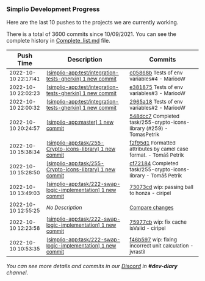 
### Simplio Development Progress

Here are the last 10 pushes to the projects we are currently working.

There is a total of 3600 commits since 10/09/2021. You can see the complete history in
 [Complete_list.md](Complete_list.md) file.

| Push Time | Description | Commits |
| --- | --- | --- |
| <sub>2022-10-10 22:17:41</sub> | <sub>[[simplio-app:test/integration\-tests\-gherkin] 1 new commit](https://github.com/SimplioOfficial/simplio-app/commit/c05868bddb7f3af08cdd7be6e56acfa3620ddcad)</sub> | <sub>[c05868b](https://github.com/SimplioOfficial/simplio-app/commit/c05868bddb7f3af08cdd7be6e56acfa3620ddcad) Tests of env variables#4 - MariooW</sub> |
| <sub>2022-10-10 22:02:23</sub> | <sub>[[simplio-app:test/integration\-tests\-gherkin] 1 new commit](https://github.com/SimplioOfficial/simplio-app/commit/e381875f7b760133d27ed317666fe9d81f8e6900)</sub> | <sub>[e381875](https://github.com/SimplioOfficial/simplio-app/commit/e381875f7b760133d27ed317666fe9d81f8e6900) Tests of env variables#3 - MariooW</sub> |
| <sub>2022-10-10 22:00:32</sub> | <sub>[[simplio-app:test/integration\-tests\-gherkin] 1 new commit](https://github.com/SimplioOfficial/simplio-app/commit/2965a184770f2379f26f182a1a95ea8271892881)</sub> | <sub>[2965a18](https://github.com/SimplioOfficial/simplio-app/commit/2965a184770f2379f26f182a1a95ea8271892881) Tests of env variables#2 - MariooW</sub> |
| <sub>2022-10-10 20:24:57</sub> | <sub>[[simplio-app:master] 1 new commit](https://github.com/SimplioOfficial/simplio-app/commit/548dcc73ff296c9d2ea0be8b32e3835dbf516528)</sub> | <sub>[548dcc7](https://github.com/SimplioOfficial/simplio-app/commit/548dcc73ff296c9d2ea0be8b32e3835dbf516528) Completed task/255-crypto-icons-library (#259) - TomasPetrik</sub> |
| <sub>2022-10-10 15:38:34</sub> | <sub>[[simplio-app:task/255\-Crypto\-icons\-library] 1 new commit](https://github.com/SimplioOfficial/simplio-app/commit/f2f95d1cd8dfb15b5f2d5a3d7fcb4568d63ece99)</sub> | <sub>[f2f95d1](https://github.com/SimplioOfficial/simplio-app/commit/f2f95d1cd8dfb15b5f2d5a3d7fcb4568d63ece99) Formatted attributes by camel case format. - Tomáš Petrík</sub> |
| <sub>2022-10-10 15:28:50</sub> | <sub>[[simplio-app:task/255\-Crypto\-icons\-library] 1 new commit](https://github.com/SimplioOfficial/simplio-app/commit/cf7218405ca5abf195dd0ee301750bd12c874255)</sub> | <sub>[cf72184](https://github.com/SimplioOfficial/simplio-app/commit/cf7218405ca5abf195dd0ee301750bd12c874255) Completed task/255-crypto-icons-library - Tomáš Petrík</sub> |
| <sub>2022-10-10 13:49:03</sub> | <sub>[[simplio-app:task/222\-swap\-logic\-implementation] 1 new commit](https://github.com/SimplioOfficial/simplio-app/commit/73073cde599fa73e1e0e40b6bc411cf740efb60b)</sub> | <sub>[73073cd](https://github.com/SimplioOfficial/simplio-app/commit/73073cde599fa73e1e0e40b6bc411cf740efb60b) wip: passing ball to honza - ciripel</sub> |
| <sub>2022-10-10 12:55:25</sub> | <sub>_No Description_</sub> | <sub>[Compare changes](https://github.com/SimplioOfficial/simplio-app/compare/96128a352864...568ab087f644)</sub> |
| <sub>2022-10-10 12:23:58</sub> | <sub>[[simplio-app:task/222\-swap\-logic\-implementation] 1 new commit](https://github.com/SimplioOfficial/simplio-app/commit/75977cb34b02e490c00ee403b623565859a7b232)</sub> | <sub>[75977cb](https://github.com/SimplioOfficial/simplio-app/commit/75977cb34b02e490c00ee403b623565859a7b232) wip: fix cache isValid - ciripel</sub> |
| <sub>2022-10-10 10:53:35</sub> | <sub>[[simplio-app:task/222\-swap\-logic\-implementation] 1 new commit](https://github.com/SimplioOfficial/simplio-app/commit/f46b597743b16abc1bdb0459b0ec5a59def2490b)</sub> | <sub>[f46b597](https://github.com/SimplioOfficial/simplio-app/commit/f46b597743b16abc1bdb0459b0ec5a59def2490b) wip: fixing incorrect unit calculation - jvrastil</sub> |

_You can see more details and commits in our [Discord](https://discord.gg/aKhjuwZmdP) in **#dev-diary** channel._
